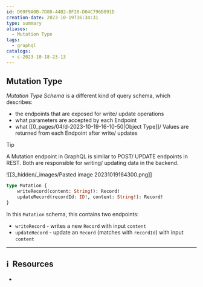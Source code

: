 ```yaml
---
id: D09F9A0B-7D88-44B2-BF20-D04C796B891D
creation-date: 2023-10-19T16:34:31
type: summary
aliases:
  - Mutation Type
tags:
  - graphql
catalogs:
  - c-2023-10-18-23-13
---
```


## Mutation Type

*Mutation Type Schema* is a different kind of query schema, which describes: 
- the endpoints that are exposed for write/ update operations
- what parameters are accepted by each Endpoint
- what [[0_pages/04/d-2023-10-19-16-10-50|Object Type]]/ Values are returned from each Endpoint after write/ updates

> [!Tip]
> A Mutation endpoint in GraphQL is similar to POST/ UPDATE endpoints in REST. Both are responsible for writing/ updating data in the backend.

![[3_hidden/_images/Pasted image 20231019164300.png]]

```graphql
type Mutation {
	writeRecord(content: String!): Record!
	updateRecord(recordId: ID!, content: String!): Record!
}
```

In this `Mutation` schema, this contains two endpoints:
- `writeRecord` - writes a new `Record` with input `content`
- `updateRecord` - update an `Record` (matches with `recordId`) with input `content`

---
## ℹ️  Resources
- 